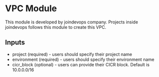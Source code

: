 # VPC Module
This module is developed by joindevops company. Projects inside joindevops follows this module to create this VPC.

## Inputs
* project (required) - users should specify their project name
* environment (required) - users should specify their environment name
* cicr_block (optional) - users can provide their CICR block. Default is 10.0.0.0/16